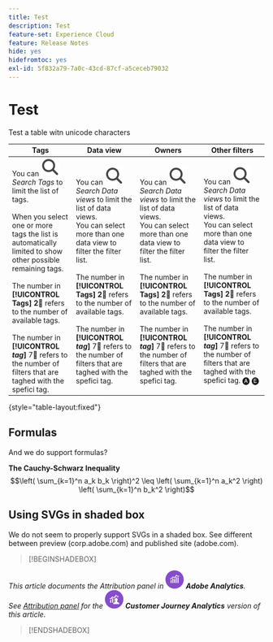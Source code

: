 ```yaml
---
title: Test
description: Test
feature-set: Experience Cloud
feature: Release Notes
hide: yes
hidefromtoc: yes
exl-id: 5f832a79-7a0c-43cd-87cf-a5ceceb79032
---
```

# Test

Test a table witn unicode characters
   
| Tags | Data view | Owners | Other filters |
|---|---|---|---|
| You can ![Search](/help/assets/icons/Search.svg) *Search Tags* to limit the list of tags. <br/><br/>When you select one or more tags the list is automatically limited to show other possible remaining tags. <br/><br/>The number in **[!UICONTROL Tags]** **2︎⃣** refers to the number of available tags. <br/><br/>The number in  **[!UICONTROL *tag*]** 7︎⃣ refers to the number of filters that are taghed with the spefici tag. | You can ![Search](/help/assets/icons/Search.svg) *Search Data views* to limit the list of data views. <br/>You can select more than one data view to filter the filter list. <br/><br/>The number in  **[!UICONTROL Tags]** **2︎⃣** refers to the number of available tags. <br/><br/>The number in **[!UICONTROL *tag*]** 7︎⃣ refers to the number of filters that are taghed with the spefici tag. | You can ![Search](/help/assets/icons/Search.svg) *Search Data views* to limit the list of data views. <br/>You can select more than one data view to filter the filter list. <br/><br/>The number in  **[!UICONTROL Tags]** **2︎⃣** refers to the number of available tags. <br/><br/>The number in **[!UICONTROL *tag*]** 7︎⃣ refers to the number of filters that are taghed with the spefici tag. | You can ![Search](/help/assets/icons/Search.svg) *Search Data views* to limit the list of data views. <br/>You can select more than one data view to filter the filter list. <br/><br/>The number in  **[!UICONTROL Tags]** **2︎⃣** refers to the number of available tags. <br/><br/>The number in **[!UICONTROL *tag*]** 7︎⃣ refers to the number of filters that are taghed with the spefici tag. 🅐 🅔 | 

{style="table-layout:fixed"}



## Formulas

And we do support formulas?

**The Cauchy-Schwarz Inequality**
$$\left( \sum_{k=1}^n a_k b_k \right)^2 \leq \left( \sum_{k=1}^n a_k^2 \right) \left( \sum_{k=1}^n b_k^2 \right)$$




## Using SVGs in shaded box

We do not seem to properly support SVGs in a shaded box. See different between preview (corp.adobe.com) and published site (adobe.com).

>[!BEGINSHADEBOX]

*This article documents the Attribution panel in ![AdobeAnalytics](/help/assets/icons/AdobeAnalytics.svg) **Adobe Analytics**.<br/>See [Attribution panel](https://experienceleague.adobe.com/en/docs/analytics-platform/using/cja-workspace/panels/attribution) for the ![CustomerJourneyAnalytics](/help/assets/icons/CustomerJourneyAnalytics.svg) **Customer Journey Analytics** version of this article.*

>[!ENDSHADEBOX]
